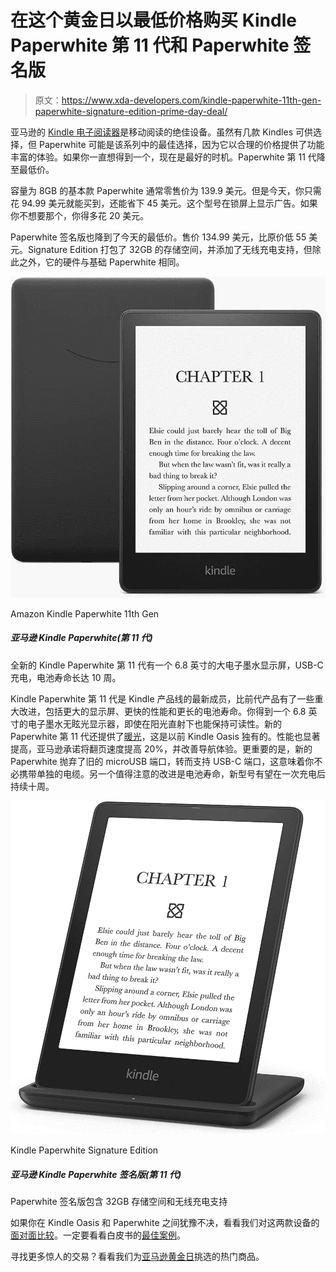 # 在这个黄金日以最低价格购买 Kindle Paperwhite 第 11 代和 Paperwhite 签名版

> 原文：<https://www.xda-developers.com/kindle-paperwhite-11th-gen-paperwhite-signature-edition-prime-day-deal/>

亚马逊的 [Kindle 电子阅读器](https://www.xda-developers.com/best-amazon-kindle-ereader/)是移动阅读的绝佳设备。虽然有几款 Kindles 可供选择，但 Paperwhite 可能是该系列中的最佳选择，因为它以合理的价格提供了功能丰富的体验。如果你一直想得到一个，现在是最好的时机。Paperwhite 第 11 代降至最低价。

容量为 8GB 的基本款 Paperwhite 通常零售价为 139.9 美元。但是今天，你只需花 94.99 美元就能买到，还能省下 45 美元。这个型号在锁屏上显示广告。如果你不想要那个，你得多花 20 美元。

Paperwhite 签名版也降到了今天的最低价。售价 134.99 美元，比原价低 55 美元。Signature Edition 打包了 32GB 的存储空间，并添加了无线充电支持，但除此之外，它的硬件与基础 Paperwhite 相同。

 <picture>![The Kindle Paperwhite 11th Gen is down to its best price yet.](img/ed3121acc98bc52671c41d9ad7b8ae48.png)</picture> 

Amazon Kindle Paperwhite 11th Gen

##### 亚马逊 Kindle Paperwhite(第 11 代)

全新的 Kindle Paperwhite 第 11 代有一个 6.8 英寸的大电子墨水显示屏，USB-C 充电，电池寿命长达 10 周。

Kindle Paperwhite 第 11 代是 Kindle 产品线的最新成员，比前代产品有了一些重大改进，包括更大的显示屏、更快的性能和更长的电池寿命。你得到一个 6.8 英寸的电子墨水无眩光显示器，即使在阳光直射下也能保持可读性。新的 Paperwhite 第 11 代还提供了[暖光](https://www.xda-developers.com/how-to-enable-warm-light-amazon-kindle/)，这是以前 Kindle Oasis 独有的。性能也显著提高，亚马逊承诺将翻页速度提高 20%，并改善导航体验。更重要的是，新的 Paperwhite 抛弃了旧的 microUSB 端口，转而支持 USB-C 端口，这意味着你不必携带单独的电缆。另一个值得注意的改进是电池寿命，新型号有望在一次充电后持续十周。

 <picture>![The Kindle Paperwhite Siganture Edition packs 32GB of storage and offers wireless charging support.](img/81fc309ed156802c36b0726d56bf26a4.png)</picture> 

Kindle Paperwhite Signature Edition

##### 亚马逊 Kindle Paperwhite 签名版(第 11 代)

Paperwhite 签名版包含 32GB 存储空间和无线充电支持

如果你在 Kindle Oasis 和 Paperwhite 之间犹豫不决，看看我们对这两款设备的[面对面比较](https://www.xda-developers.com/kindle-oasis-vs-kindle-paperwhite)。一定要看看白皮书的[最佳案例](https://www.xda-developers.com/best-amazon-kindle-paperwhite-cases/)。

寻找更多惊人的交易？看看我们为[亚马逊黄金日](https://www.xda-developers.com/amazon-prime-day/)挑选的热门商品。